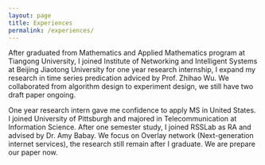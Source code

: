 ```yaml
---
layout: page
title: Experiences
permalink: /experiences/
---
```


After graduated from Mathematics and Applied Mathematics program at Tiangong University, I joined Institute of Networking and Intelligent Systems at Beijing Jiaotong University for one year research internship, I expand my research in time series predication adviced by Prof. Zhihao Wu. We collaborated from algorithm design to experiment design, we still have two draft paper ongoing. 

One year research intern gave me confidence to apply MS in United States. I joined University of Pittsburgh and majored in Telecommunication at Information Science. After one semester study, I joined RSSLab as RA and advised by Dr. Amy Babay. We focus on Overlay network (Next-generation internet services), the research still remain after I graduate. We are prepare our paper now.

